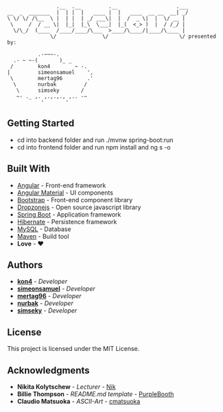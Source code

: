 ```
                .__  .__         .__                   .___
__  _  _______  |  | |  |   ____ |  |   ____  __ __  __| _/
\ \/ \/ /\__  \ |  | |  | _/ ___\|  |  /  _ \|  |  \/ __ | 
 \     /  / __ \|  |_|  |_\  \___|  |_(  <_> )  |  / /_/ | 
  \/\_/  (____  /____/____/\___  >____/\____/|____/\____ | 
              \/               \/                       \/ presented by:

          .-~~~-.
  .- ~ ~-(       )_ _
 /        kon4        ~ -.
|         simeonsamuel    ',
 \        mertag96        .'
  \       nurbak         /
   \      simseky       /
   ~- ._ ,. ,.,.,., ,.. -~
           '       '        
```
## Getting Started

* cd into backend folder and run ./mvnw spring-boot:run
* cd into frontend folder and run npm install and ng s -o

## Built With

* [Angular](https://angular.io/) - Front-end framework
* [Angular Material](https://material.angular.io/) - UI components
* [Bootstrap](https://getbootstrap.com/) - Front-end component library
* [Dropzonejs](http://www.dropzonejs.com/) - Open source javascript library
* [Spring Boot](https://projects.spring.io/spring-boot/) - Application framework
* [Hibernate](http://hibernate.org/) - Persistence framework
* [MySQL](https://www.mysql.com/de/) - Database
* [Maven](https://maven.apache.org/) - Build tool
* **Love** - :heart:

## Authors

* **[kon4](https://github.com/eightfour/wallcloud)** - *Developer*
* **[simeonsamuel](https://github.com/simeonsamuel)** - *Developer*
* **[mertag96](https://github.com/mertag96)** - *Developer*
* **[nurbak](https://github.com/nurbak)** - *Developer*
* **[simseky](https://github.com/simseky)** - *Developer*

## License

This project is licensed under the MIT License.

## Acknowledgments

* **Nikita Kolytschew** - *Lecturer* - [Nik](https://github.com/nkolytschew)
* **Billie Thompson** - *README.md template* - [PurpleBooth](https://github.com/PurpleBooth)
* **Claudio Matsuoka** - *ASCII-Art* - [cmatsuoka](https://github.com/cmatsuoka)
